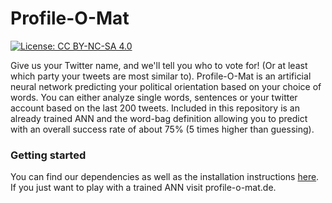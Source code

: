 # Profile-O-Mat 
[![License: CC BY-NC-SA 4.0](https://img.shields.io/badge/License-CC%20BY--NC--SA%204.0-lightgrey.svg)](http://creativecommons.org/licenses/by-nc-sa/4.0/)

Give us your Twitter name, and we'll tell you who to vote for! (Or at least which party your tweets are most similar to). Profile-O-Mat is an artificial neural network predicting your political orientation based on your choice of words. You can either analyze single words, sentences or your twitter account based on the last 200 tweets. Included in this repository is an already trained ANN and the word-bag definition allowing you to predict with an overall success rate of about 75% (5 times higher than guessing).

### Getting started

You can find our dependencies as well as the installation instructions [here](INSTALL.md).
If you just want to play with a trained ANN visit profile-o-mat.de.